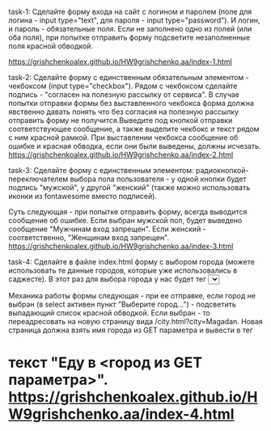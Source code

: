 task-1:
Сделайте форму входа на сайт с логином и паролем (поле для логина - 
input type="text", для пароля - input type="password"). И логин, и пароль - обязательные поля. Если не заполнено одно из полей (или оба поля), при попытке отправить форму подсветите незаполненные поля красной обводкой.

https://grishchenkoalex.github.io/HW9grishchenko.aa/index-1.html

task-2:
Сделайте форму с единственным обязательным элементом - чекбоксом (input type="checkbox"). Рядом с чекбоксом сделайте подпись - "согласен на полезную рассылку от сервиса".
В случае попытки отправки формы без выставленного чекбокса форма должна явственно давать понять что без согласия на полезную рассылку отправить форму не получится.Выведите под кнопкой отправки соответствующее сообщение, а также выделите чекбокс и текст рядом с ним красной рамкой. При выставлении чекбокса сообщение об ошибке и красная обводка, если они были выведены, должны исчезать.
https://grishchenkoalex.github.io/HW9grishchenko.aa/index-2.html

task-3:
Сделайте форму с единственным элементом: радиокнопкой-переключателем выбора пола пользователя - у одной кнопки будет подпись "мужской", у другой "женский" (также можно использовать иконки из fontawesome вместо подписей).

Суть следующая - при попытке отправить форму, всегда выводится сообщение об ошибке. Если выбран мужской пол, будет выведено сообщение "Мужчинам вход запрещен". Если женский - соответственно, "Женщинам вход запрещен".
https://grishchenkoalex.github.io/HW9grishchenko.aa/index-3.html

task-4:
Сделайте в файле index.html форму с выбором города (можете использовать те данные городов, которые уже использовались в саджесте). В этот раз для выбора города у нас будет тег <select> c опциями в виде городов.
Первой опцией, в этом выпадающем списке, сделайте "Выберите город...". Она будет являться для пользователя приглашением к выбору.

Механика работы формы следующая - при ее отправке, если город не выбран (в select активен пункт "Выберите город...") - подсветить выпадающий список красной обводкой. Если выбран - то переадресовать на новую страницу вида /city.html?city=Magadan. Новая страница должна взять имя города из GET параметра и вывести в тег <h1> текст "Еду в <город из GET параметра>".
https://grishchenkoalex.github.io/HW9grishchenko.aa/index-4.html
